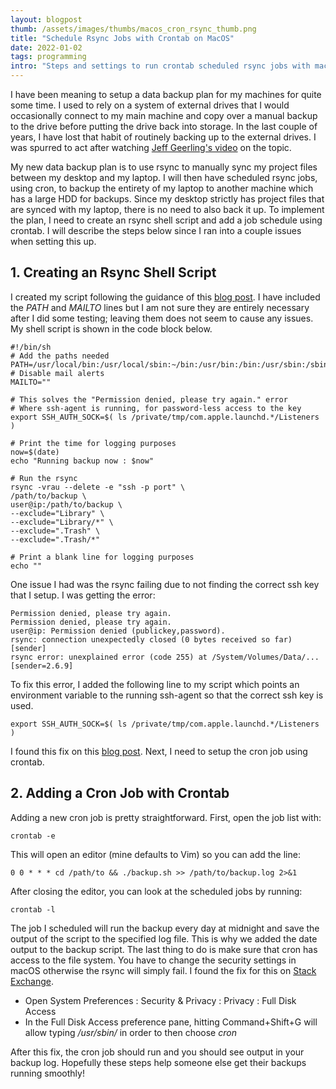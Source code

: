 ```yaml
---
layout: blogpost
thumb: /assets/images/thumbs/macos_cron_rsync_thumb.png
title: "Schedule Rsync Jobs with Crontab on MacOS"
date: 2022-01-02
tags: programming
intro: "Steps and settings to run crontab scheduled rsync jobs with macOS."
---
```


I have been meaning to setup a data backup plan for my machines for quite some time. I used to rely on a system of external drives that I would occasionally connect to my main machine and copy over a manual backup to the drive before putting the drive back into storage. In the last couple of years, I have lost that habit of routinely backing up to the external drives. I was spurred to act after watching <a href="https://youtu.be/S0KZ5iXTkzg" target="_blank">Jeff Geerling's video</a> on the topic.

My new data backup plan is to use rsync to manually sync my project files between my desktop and my laptop. I will then have scheduled rsync jobs, using cron, to backup the entirety of my laptop to another machine which has a large HDD for backups. Since my desktop strictly has project files that are synced with my laptop, there is no need to also back it up. To implement the plan, I need to create an rsync shell script and add a job schedule using crontab. I will describe the steps below since I ran into a couple issues when setting this up.

## 1. Creating an Rsync Shell Script
I created my script following the guidance of this <a href="https://ole.michelsen.dk/blog/schedule-jobs-with-crontab-on-mac-osx/" target="_blank">blog post</a>. I have included the *PATH* and *MAILTO* lines but I am not sure they are entirely necessary after I did some testing; leaving them does not seem to cause any issues. My shell script is shown in the code block below.
```
#!/bin/sh
# Add the paths needed
PATH=/usr/local/bin:/usr/local/sbin:~/bin:/usr/bin:/bin:/usr/sbin:/sbin
# Disable mail alerts
MAILTO=""

# This solves the "Permission denied, please try again." error
# Where ssh-agent is running, for password-less access to the key
export SSH_AUTH_SOCK=$( ls /private/tmp/com.apple.launchd.*/Listeners )

# Print the time for logging purposes
now=$(date)
echo "Running backup now : $now"

# Run the rsync
rsync -vrau --delete -e "ssh -p port" \
/path/to/backup \
user@ip:/path/to/backup \
--exclude="Library" \
--exclude="Library/*" \
--exclude=".Trash" \
--exclude=".Trash/*" 

# Print a blank line for logging purposes
echo ""
``` 

One issue I had was the rsync failing due to not finding the correct ssh key that I setup. I was getting the error:
```
Permission denied, please try again.
Permission denied, please try again.
user@ip: Permission denied (publickey,password).
rsync: connection unexpectedly closed (0 bytes received so far) [sender]
rsync error: unexplained error (code 255) at /System/Volumes/Data/... [sender=2.6.9]
```
To fix this error, I added the following line to my script which points an environment variable to the running ssh-agent so that the correct ssh key is used.
```
export SSH_AUTH_SOCK=$( ls /private/tmp/com.apple.launchd.*/Listeners )
```
I found this fix on this <a href="https://chrishardie.com/2015/04/cron-rsync-encrypted-ssh-keys-osx/" target="_blank">blog post</a>. Next, I need to setup the cron job using crontab.

## 2. Adding a Cron Job with Crontab
Adding a new cron job is pretty straightforward. First, open the job list with:
```
crontab -e
```
This will open an editor (mine defaults to Vim) so you can add the line:
```
0 0 * * * cd /path/to && ./backup.sh >> /path/to/backup.log 2>&1
```
After closing the editor, you can look at the scheduled jobs by running:
```
crontab -l
```
The job I scheduled will run the backup every day at midnight and save the output of the script to the specified log file. This is why we added the date output to the backup script. The last thing to do is make sure that cron has access to the file system. You have to change the security settings in macOS otherwise the rsync will simply fail. I found the fix for this on <a href="https://apple.stackexchange.com/questions/375383/rsync-in-cron-on-catalina-no-longer-working" target="_blank">Stack Exchange</a>.
* Open System Preferences : Security & Privacy : Privacy : Full Disk Access
* In the Full Disk Access preference pane, hitting Command+Shift+G will allow typing */usr/sbin/* in order to then choose *cron*

After this fix, the cron job should run and you should see output in your backup log. Hopefully these steps help someone else get their backups running smoothly!
